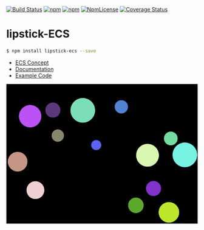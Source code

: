 

[![Build Status](https://travis-ci.org/superztf/lipstick-ECS.svg?branch=master)](https://travis-ci.org/superztf/lipstick-ECS)
[![npm](https://img.shields.io/npm/v/lipstick-ecs.svg)](https://www.npmjs.com/package/lipstick-ecs)
[![npm](https://img.shields.io/npm/dt/lipstick-ecs.svg)](https://www.npmjs.com/package/lipstick-ecs)
[![NpmLicense](https://img.shields.io/npm/l/lipstick-ecs.svg)](https://www.npmjs.com/package/lipstick-ecs)
[![Coverage Status](https://coveralls.io/repos/github/superztf/lipstick-ECS/badge.svg?branch=master)](https://coveralls.io/github/superztf/lipstick-ECS?branch=master)

# lipstick-ECS

```bash
$ npm install lipstick-ecs --save
```

* [ECS Concept](https://en.wikipedia.org/wiki/Entity%E2%80%93component%E2%80%93system)
* [Documentation](https://superztf.github.io/lipstick-ECS)
* [Example Code](https://github.com/superztf/ECS-example)

![gif](https://raw.githubusercontent.com/superztf/ECS-example/master/example.gif)

